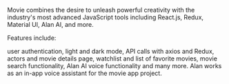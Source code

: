 Movie combines the desire to unleash powerful creativity with the industry's most advanced JavaScript tools including React.js, Redux, Material UI, Alan AI, and more.

Features include:

user authentication,
light and dark mode,
API calls with axios and Redux,
actors and movie details page,
watchlist and list of favorite movies,
movie search functionality,
Alan AI voice functionality and many more.
Alan works as an in-app voice assistant for the movie app project.
